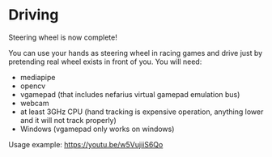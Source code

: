 # Driving

Steering wheel is now complete!

You can use your hands as steering wheel in racing games and drive just by pretending real wheel exists in front of you.
You will need:
- mediapipe
- opencv
- vgamepad (that includes nefarius virtual gamepad emulation bus)
- webcam
- at least 3GHz CPU (hand tracking is expensive operation, anything lower and it will not track properly)
- Windows (vgamepad only works on windows)

Usage example: https://youtu.be/w5VujiiS6Qo